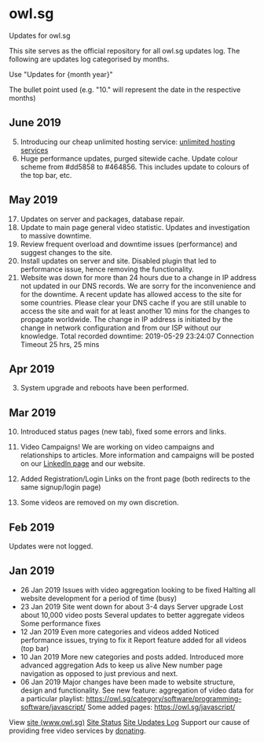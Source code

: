# owl.sg
Updates for owl.sg

This site serves as the official repository for all owl.sg updates log.
The following are updates log categorised by months.

Use "Updates for {month year}"

The bullet point used (e.g. "10." will represent the date in the respective months)
## June 2019
05. Introducing our cheap unlimited hosting service: [unlimited hosting services](https://owl.sg/hosting-services/)
10. Huge performance updates, purged sitewide cache. Update colour scheme from #dd5858 to #464856. This includes update to colours of the top bar, etc.

## May 2019
17. Updates on server and packages, database repair.
18. Update to main page general video statistic. Updates and investigation to massive downtime.
19. Review frequent overload and downtime issues (performance) and suggest changes to the site.
23. Install updates on server and site. Disabled plugin that led to performance issue, hence removing the functionality.
31. Website was down for more than 24 hours due to a change in IP address not updated in our DNS records. We are sorry for the inconvenience and for the downtime. A recent update has allowed access to the site for some countries. Please clear your DNS cache if you are still unable to access the site and wait for at least another 10 mins for the changes to propagate worldwide. The change in IP address is initiated by the change in network configuration and from our ISP without our knowledge. Total recorded downtime:
2019-05-29 23:24:07	Connection Timeout	25 hrs, 25 mins

## Apr 2019
3. System upgrade and reboots have been performed.

## Mar 2019
10. Introduced status pages (new tab), fixed some errors and links.
12. Video Campaigns! We are working on video campaigns and relationships to articles. More information and campaigns will be posted on our [LinkedIn page](https://www.linkedin.com/company/18977574/) and our website. 

27.  Added Registration/Login Links on the front page (both redirects to the same signup/login page)

29. Some videos are removed on my own discretion.

## Feb 2019
Updates were not logged.

## Jan 2019
- 26 Jan 2019
Issues with video aggregation looking to be fixed
Halting all website development for a period of time (busy)
- 23 Jan 2019
Site went down for about 3-4 days
Server upgrade
Lost about 10,000 video posts
Several updates to better aggregate videos
Some performance fixes
- 12 Jan 2019
Even more categories and videos added
Noticed performance issues, trying to fix it
Report feature added for all videos (top bar)
- 10 Jan 2019
More new categories and posts added.
Introduced more advanced aggregation
Ads to keep us alive
New number page navigation as opposed to just previous and next.
- 06 Jan 2019
Major changes have been made to website structure, design and functionality.
See new feature: aggregation of video data for a particular playlist: https://owl.sg/category/software/programming-software/javascript/
Some added pages: https://owl.sg/javascript/


View [site (www.owl.sg)](https://owl.sg)
[Site Status](https://status.owl.sg/)
[Site Updates Log](https://updates.owl.sg/)
Support our cause of providing free video services by [donating](https://www.paypal.me/owlg/8).

